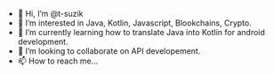 - 👋 Hi, I’m @t-suzik
- 👀 I’m interested in Java, Kotlin, Javascript, Blookchains, Crypto.
- 🌱 I’m currently learning how to translate Java into Kotlin for android development. 
- 💞️ I’m looking to collaborate on API developement. 
- 📫 How to reach me...

<!---
t-suzik/t-suzik is a ✨ special ✨ repository because its `README.md` (this file) appears on your GitHub profile.
You can click the Preview link to take a look at your changes.
--->
